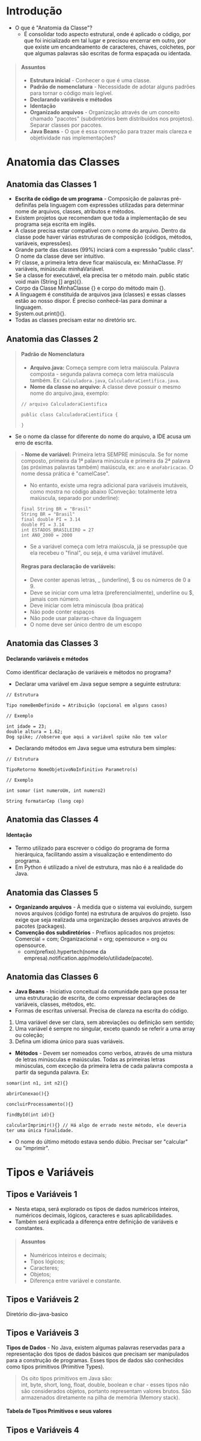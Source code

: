 # Introdução
- O que é "Anatomia da Classe"?
  - É consolidar todo aspecto estrutural, onde é aplicado o código, por que foi inicializado em tal lugar e precisou encerrar em outro, por que existe um encandeamento de caracteres, chaves, colchetes, por que algumas palavras são escritas de forma espaçada ou identada. 
>#### Assuntos
>
>- **Estrutura inicial** - Conhecer o que é uma classe.  
>- **Padrão de nomenclatura** - Necessidade de adotar alguns padrões para tornar o código mais legível.  
>- **Declarando variáveis e métodos**
>- **Identação**
>- **Organizado arquivos** - Organização através de um conceito chamado "pacotes" (subdiretórios bem distribuídos nos projetos). Separar classes por pacotes.
>- **Java Beans** - O que é essa convenção para trazer mais clareza e objetividade nas implementações?

# Anatomia das Classes  
## Anatomia das Classes 1  
- **Escrita de código de um programa** - Composição de palavras pré-definifas pela linguagem com expressões utilizadas para determinar nome de arquivos, classes, atributos e métodos.  
- Existem projetos que recomendam que toda a implementação de seu programa seja escrita em inglês.  
- A classe precisa estar compatível com o nome do arquivo. Dentro da classe pode haver várias estruturas de composição (códigos, métodos, variáveis, expressões).  
- Grande parte das classes (99%) inciará com a expressão "public class". O nome da classe deve ser intuitivo.  
- P/ classe, a primeira letra deve ficar maiúscula, ex: MinhaClasse. P/ variáveis, minúscula: minhaVariável.  
- Se a classe for executável, ela precisa ter o método main. public static void main (String [] args){}.  
- Corpo da Classe MinhaClasse {} e corpo do método main {}.  
- A linguagem é constituída de arquivos java (classes) e essas classes estão ao nosso dispor. É preciso conhecê-las para dominar a linguagem.  
- System.out.print(){}.  
- Todas as classes precisam estar no diretório src.
## Anatomia das Classes 2  
> #### Padrão de Nomenclatura
> - **Arquivo.java:** Começa sempre com letra maiúscula. Palavra composta - segunda palavra começa com letra maiúscula também. Ex: ```Calculadora.java```, ```CalculadoraCientifica.java```.  
> - **Nome da classe no arquivo:** A classe deve possuir o mesmo nome do arquivo.java, exemplo:
> ```
> // arquivo CalculadoraCientifica
>
> public class CalculadoraCientifica {
>
>}
> ```
- Se o nome da classe for diferente do nome do arquivo, a IDE acusa um erro de escrita.
> **- Nome de variável:** Primeira letra SEMPRE minúscula. Se for nome composto, primeira da 1ª palavra minúscula e primeira da 2ª palavra (as próximas palavras também) maiúscula, ex: ``` ano ``` e ``` anoFabricacao ```. O nome dessa prática é "camelCase".
> - No entanto, existe uma regra adicional para variáveis imutáveis, como mostra no código abaixo (Conveção: totalmente letra maiúscula, separado por underline):
> ```
> final String BR = "Brasil"
> String BR = "Brasil"
> final double PI = 3.14
> double PI = 3.14
> int ESTADOS_BRASILEIRO = 27
> int ANO_2000 = 2000
> ```
> - Se a variável começa com letra maiúscula, já se pressupõe que ela recebeu o "final", ou seja, é uma variável imutável.
> #### Regras para declaração de variáveis:
> - Deve conter apenas letras, _ (underline), $ ou os números de 0 a 9.
> - Deve se iniciar com uma letra (preferencialmente), underline ou $, jamais com número.
> - Deve iniciar com letra minúscula (boa prática)
> - Não pode conter espaços
> - Não pode usar palavras-chave da linguagem
> - O nome deve ser único dentro de um escopo
## Anatomia das Classes 3
#### Declarando variáveis e métodos
Como identificar declaração de variáveis e métodos no programa? 
- Declarar uma variável em Java segue sempre a seguinte estrutura:
```
// Estrutura

Tipo nomeBemDefinido = Atribuição (opcional em alguns casos)

// Exemplo

int idade = 23;
double altura = 1.62;
Dog spike; //observe que aqui a variável spike não tem valor
```
- Declarando métodos em Java segue uma estrutura bem simples:
```
// Estrutura

TipoRetorno NomeObjetivoNoInfinitivo Parametro(s)

// Exemplo

int somar (int numeroUm, int numero2)

String formatarCep (long cep)
```
## Anatomia das Classes 4

#### Identação  
- Termo utilizado para escrever o código do programa de forma hierárquica, facilitando assim a visualização e entendimento do programa.
- Em Python é utilizado a nível de estrutura, mas não é a realidade do Java.
## Anatomia das Classes 5
- **Organizando arquivos** - À medida que o sistema vai evoluindo, surgem novos arquivos (código fonte) na estrutura de arquivos do projeto. Isso exige que seja realizada uma organização desses arquivos através de pacotes (packages).
- **Convenção dos subdiretórios** - Prefixos aplicados nos projetos: Comercial = com; Organizacional = org; opensource = org ou opensource.
  - com(prefixo).hypertech(nome da empresa).notification.app/modelo/utilidade(pacote).
## Anatomia das Classes 6
- **Java Beans** - Iniciativa conceitual da comunidade para que possa ter uma estruturação de escrita, de como expressar declarações de variáveis, classes, métodos, etc.  
- Formas de escritas universal. Precisa de clareza na escrita do código.  
1. Uma variável deve ser clara, sem abreviações ou definição sem sentido;  
1. Uma variável é sempre no singular, exceto quando se referir a uma array ou coleção;  
1. Defina um idioma único para suas variáveis.
- **Métodos** - Devem ser nomeados como verbos, através de uma mistura de letras minúsculas e maiúsculas. Todas as primeiras letras minúsculas, com exceção da primeira letra de cada palavra composta a partir da segunda palavra. Ex: 
```
somar(int n1, int n2){}

abrirConexao(){}

concluirProcessamento(){}

findById(int id){}

calcularImprimir(){} // Há algo de errado neste método, ele deveria ter uma única finalidade. 
```
- O nome do último método estava sendo dúbio. Precisar ser "calcular" ou "imprimir".
# Tipos e Variáveis
## Tipos e Variáveis 1
- Nesta etapa, será explorado os tipos de dados numéricos inteiros, numéricos decimais, lógicos, caracteres e suas aplicabilidades. 
- Também será explicada a diferença entre definição de variáveis e constantes.
> #### Assuntos
> - Numéricos inteiros e decimais;
> - Tipos lógicos;
> - Caracteres;
> - Objetos;
> - Diferença entre variável e constante.
## Tipos e Variáveis 2
Diretório dio-java-basico
## Tipos e Variáveis 3
**Tipos de Dados** - No Java, existem algumas palavras reservadas para a representação dos tipos de dados básicos que precisam ser manipulados para a construção de programas. Esses tipos de dados são conhecidos como tipos primitivos (Primitive Types).
> Os oito tipos primitivos em Java são:  
> int, byte, short, long, float, double, boolean e char - esses tipos não são considerados objetos, portanto representam valores brutos. São armazenados diretamente na pilha de memória (Memory stack).
#### Tabela de Tipos Primitivos e seus valores

## Tipos e Variáveis 4
